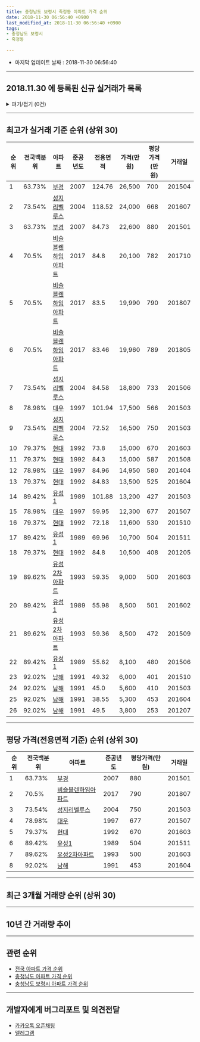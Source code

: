 ```yaml
---
title: 충청남도 보령시 죽정동 아파트 가격 순위
date: 2018-11-30 06:56:40 +0900
last_modified_at: 2018-11-30 06:56:40 +0900
tags:
- 충청남도 보령시
- 죽정동

---
```


* 마지막 업데이트 날짜 : 2018-11-30 06:56:40

---

## 2018.11.30 에 등록된 신규 실거래가 목록

<details>
<summary>펴기/접기 (0건)</summary>
<div markdown="1">

|아파트|전국백분위|준공년도|전용면적|가격(만원)|평당가격(만원)|거래일|
|---|---|---|---|---|---|---|
|없음|||||||


</div>
</details>

---

## 최고가 실거래 기준 순위 (상위 30)


|순위|전국백분위|아파트|준공년도|전용면적|가격(만원)|평당가격(만원)|거래일|
|---|---|---|---|---|---|---|---|
|1|63.73%|[부경](https://search.naver.com/search.naver?query=%EC%B6%A9%EC%B2%AD%EB%82%A8%EB%8F%84+%EB%B3%B4%EB%A0%B9%EC%8B%9C+%EC%A3%BD%EC%A0%95%EB%8F%99+%EB%B6%80%EA%B2%BD)|2007|124.76|26,500|700|201504|
|2|73.54%|[성지리벨루스](https://search.naver.com/search.naver?query=%EC%B6%A9%EC%B2%AD%EB%82%A8%EB%8F%84+%EB%B3%B4%EB%A0%B9%EC%8B%9C+%EC%A3%BD%EC%A0%95%EB%8F%99+%EC%84%B1%EC%A7%80%EB%A6%AC%EB%B2%A8%EB%A3%A8%EC%8A%A4)|2004|118.52|24,000|668|201607|
|3|63.73%|[부경](https://search.naver.com/search.naver?query=%EC%B6%A9%EC%B2%AD%EB%82%A8%EB%8F%84+%EB%B3%B4%EB%A0%B9%EC%8B%9C+%EC%A3%BD%EC%A0%95%EB%8F%99+%EB%B6%80%EA%B2%BD)|2007|84.73|22,600|880|201501|
|4|70.5%|[비슬블렌하임아파트](https://search.naver.com/search.naver?query=%EC%B6%A9%EC%B2%AD%EB%82%A8%EB%8F%84+%EB%B3%B4%EB%A0%B9%EC%8B%9C+%EC%A3%BD%EC%A0%95%EB%8F%99+%EB%B9%84%EC%8A%AC%EB%B8%94%EB%A0%8C%ED%95%98%EC%9E%84%EC%95%84%ED%8C%8C%ED%8A%B8)|2017|84.8|20,100|782|201710|
|5|70.5%|[비슬블렌하임아파트](https://search.naver.com/search.naver?query=%EC%B6%A9%EC%B2%AD%EB%82%A8%EB%8F%84+%EB%B3%B4%EB%A0%B9%EC%8B%9C+%EC%A3%BD%EC%A0%95%EB%8F%99+%EB%B9%84%EC%8A%AC%EB%B8%94%EB%A0%8C%ED%95%98%EC%9E%84%EC%95%84%ED%8C%8C%ED%8A%B8)|2017|83.5|19,990|790|201807|
|6|70.5%|[비슬블렌하임아파트](https://search.naver.com/search.naver?query=%EC%B6%A9%EC%B2%AD%EB%82%A8%EB%8F%84+%EB%B3%B4%EB%A0%B9%EC%8B%9C+%EC%A3%BD%EC%A0%95%EB%8F%99+%EB%B9%84%EC%8A%AC%EB%B8%94%EB%A0%8C%ED%95%98%EC%9E%84%EC%95%84%ED%8C%8C%ED%8A%B8)|2017|83.46|19,960|789|201805|
|7|73.54%|[성지리벨루스](https://search.naver.com/search.naver?query=%EC%B6%A9%EC%B2%AD%EB%82%A8%EB%8F%84+%EB%B3%B4%EB%A0%B9%EC%8B%9C+%EC%A3%BD%EC%A0%95%EB%8F%99+%EC%84%B1%EC%A7%80%EB%A6%AC%EB%B2%A8%EB%A3%A8%EC%8A%A4)|2004|84.58|18,800|733|201506|
|8|78.98%|[대우](https://search.naver.com/search.naver?query=%EC%B6%A9%EC%B2%AD%EB%82%A8%EB%8F%84+%EB%B3%B4%EB%A0%B9%EC%8B%9C+%EC%A3%BD%EC%A0%95%EB%8F%99+%EB%8C%80%EC%9A%B0)|1997|101.94|17,500|566|201503|
|9|73.54%|[성지리벨루스](https://search.naver.com/search.naver?query=%EC%B6%A9%EC%B2%AD%EB%82%A8%EB%8F%84+%EB%B3%B4%EB%A0%B9%EC%8B%9C+%EC%A3%BD%EC%A0%95%EB%8F%99+%EC%84%B1%EC%A7%80%EB%A6%AC%EB%B2%A8%EB%A3%A8%EC%8A%A4)|2004|72.52|16,500|750|201503|
|10|79.37%|[현대](https://search.naver.com/search.naver?query=%EC%B6%A9%EC%B2%AD%EB%82%A8%EB%8F%84+%EB%B3%B4%EB%A0%B9%EC%8B%9C+%EC%A3%BD%EC%A0%95%EB%8F%99+%ED%98%84%EB%8C%80)|1992|73.8|15,000|670|201603|
|11|79.37%|[현대](https://search.naver.com/search.naver?query=%EC%B6%A9%EC%B2%AD%EB%82%A8%EB%8F%84+%EB%B3%B4%EB%A0%B9%EC%8B%9C+%EC%A3%BD%EC%A0%95%EB%8F%99+%ED%98%84%EB%8C%80)|1992|84.3|15,000|587|201508|
|12|78.98%|[대우](https://search.naver.com/search.naver?query=%EC%B6%A9%EC%B2%AD%EB%82%A8%EB%8F%84+%EB%B3%B4%EB%A0%B9%EC%8B%9C+%EC%A3%BD%EC%A0%95%EB%8F%99+%EB%8C%80%EC%9A%B0)|1997|84.96|14,950|580|201404|
|13|79.37%|[현대](https://search.naver.com/search.naver?query=%EC%B6%A9%EC%B2%AD%EB%82%A8%EB%8F%84+%EB%B3%B4%EB%A0%B9%EC%8B%9C+%EC%A3%BD%EC%A0%95%EB%8F%99+%ED%98%84%EB%8C%80)|1992|84.83|13,500|525|201604|
|14|89.42%|[유성1](https://search.naver.com/search.naver?query=%EC%B6%A9%EC%B2%AD%EB%82%A8%EB%8F%84+%EB%B3%B4%EB%A0%B9%EC%8B%9C+%EC%A3%BD%EC%A0%95%EB%8F%99+%EC%9C%A0%EC%84%B11)|1989|101.88|13,200|427|201503|
|15|78.98%|[대우](https://search.naver.com/search.naver?query=%EC%B6%A9%EC%B2%AD%EB%82%A8%EB%8F%84+%EB%B3%B4%EB%A0%B9%EC%8B%9C+%EC%A3%BD%EC%A0%95%EB%8F%99+%EB%8C%80%EC%9A%B0)|1997|59.95|12,300|677|201507|
|16|79.37%|[현대](https://search.naver.com/search.naver?query=%EC%B6%A9%EC%B2%AD%EB%82%A8%EB%8F%84+%EB%B3%B4%EB%A0%B9%EC%8B%9C+%EC%A3%BD%EC%A0%95%EB%8F%99+%ED%98%84%EB%8C%80)|1992|72.18|11,600|530|201510|
|17|89.42%|[유성1](https://search.naver.com/search.naver?query=%EC%B6%A9%EC%B2%AD%EB%82%A8%EB%8F%84+%EB%B3%B4%EB%A0%B9%EC%8B%9C+%EC%A3%BD%EC%A0%95%EB%8F%99+%EC%9C%A0%EC%84%B11)|1989|69.96|10,700|504|201511|
|18|79.37%|[현대](https://search.naver.com/search.naver?query=%EC%B6%A9%EC%B2%AD%EB%82%A8%EB%8F%84+%EB%B3%B4%EB%A0%B9%EC%8B%9C+%EC%A3%BD%EC%A0%95%EB%8F%99+%ED%98%84%EB%8C%80)|1992|84.8|10,500|408|201205|
|19|89.62%|[유성2차아파트](https://search.naver.com/search.naver?query=%EC%B6%A9%EC%B2%AD%EB%82%A8%EB%8F%84+%EB%B3%B4%EB%A0%B9%EC%8B%9C+%EC%A3%BD%EC%A0%95%EB%8F%99+%EC%9C%A0%EC%84%B12%EC%B0%A8%EC%95%84%ED%8C%8C%ED%8A%B8)|1993|59.35|9,000|500|201603|
|20|89.42%|[유성1](https://search.naver.com/search.naver?query=%EC%B6%A9%EC%B2%AD%EB%82%A8%EB%8F%84+%EB%B3%B4%EB%A0%B9%EC%8B%9C+%EC%A3%BD%EC%A0%95%EB%8F%99+%EC%9C%A0%EC%84%B11)|1989|55.98|8,500|501|201602|
|21|89.62%|[유성2차아파트](https://search.naver.com/search.naver?query=%EC%B6%A9%EC%B2%AD%EB%82%A8%EB%8F%84+%EB%B3%B4%EB%A0%B9%EC%8B%9C+%EC%A3%BD%EC%A0%95%EB%8F%99+%EC%9C%A0%EC%84%B12%EC%B0%A8%EC%95%84%ED%8C%8C%ED%8A%B8)|1993|59.36|8,500|472|201509|
|22|89.42%|[유성1](https://search.naver.com/search.naver?query=%EC%B6%A9%EC%B2%AD%EB%82%A8%EB%8F%84+%EB%B3%B4%EB%A0%B9%EC%8B%9C+%EC%A3%BD%EC%A0%95%EB%8F%99+%EC%9C%A0%EC%84%B11)|1989|55.62|8,100|480|201506|
|23|92.02%|[남해](https://search.naver.com/search.naver?query=%EC%B6%A9%EC%B2%AD%EB%82%A8%EB%8F%84+%EB%B3%B4%EB%A0%B9%EC%8B%9C+%EC%A3%BD%EC%A0%95%EB%8F%99+%EB%82%A8%ED%95%B4)|1991|49.32|6,000|401|201510|
|24|92.02%|[남해](https://search.naver.com/search.naver?query=%EC%B6%A9%EC%B2%AD%EB%82%A8%EB%8F%84+%EB%B3%B4%EB%A0%B9%EC%8B%9C+%EC%A3%BD%EC%A0%95%EB%8F%99+%EB%82%A8%ED%95%B4)|1991|45.0|5,600|410|201503|
|25|92.02%|[남해](https://search.naver.com/search.naver?query=%EC%B6%A9%EC%B2%AD%EB%82%A8%EB%8F%84+%EB%B3%B4%EB%A0%B9%EC%8B%9C+%EC%A3%BD%EC%A0%95%EB%8F%99+%EB%82%A8%ED%95%B4)|1991|38.55|5,300|453|201604|
|26|92.02%|[남해](https://search.naver.com/search.naver?query=%EC%B6%A9%EC%B2%AD%EB%82%A8%EB%8F%84+%EB%B3%B4%EB%A0%B9%EC%8B%9C+%EC%A3%BD%EC%A0%95%EB%8F%99+%EB%82%A8%ED%95%B4)|1991|49.5|3,800|253|201207|


---

## 평당 가격(전용면적 기준) 순위 (상위 30)


|순위|전국백분위|아파트|준공년도|평당가격(만원)|거래일|
|---|---|---|---|---|---|
|1|63.73%|[부경](https://search.naver.com/search.naver?query=%EC%B6%A9%EC%B2%AD%EB%82%A8%EB%8F%84+%EB%B3%B4%EB%A0%B9%EC%8B%9C+%EC%A3%BD%EC%A0%95%EB%8F%99+%EB%B6%80%EA%B2%BD)|2007|880|201501|
|2|70.5%|[비슬블렌하임아파트](https://search.naver.com/search.naver?query=%EC%B6%A9%EC%B2%AD%EB%82%A8%EB%8F%84+%EB%B3%B4%EB%A0%B9%EC%8B%9C+%EC%A3%BD%EC%A0%95%EB%8F%99+%EB%B9%84%EC%8A%AC%EB%B8%94%EB%A0%8C%ED%95%98%EC%9E%84%EC%95%84%ED%8C%8C%ED%8A%B8)|2017|790|201807|
|3|73.54%|[성지리벨루스](https://search.naver.com/search.naver?query=%EC%B6%A9%EC%B2%AD%EB%82%A8%EB%8F%84+%EB%B3%B4%EB%A0%B9%EC%8B%9C+%EC%A3%BD%EC%A0%95%EB%8F%99+%EC%84%B1%EC%A7%80%EB%A6%AC%EB%B2%A8%EB%A3%A8%EC%8A%A4)|2004|750|201503|
|4|78.98%|[대우](https://search.naver.com/search.naver?query=%EC%B6%A9%EC%B2%AD%EB%82%A8%EB%8F%84+%EB%B3%B4%EB%A0%B9%EC%8B%9C+%EC%A3%BD%EC%A0%95%EB%8F%99+%EB%8C%80%EC%9A%B0)|1997|677|201507|
|5|79.37%|[현대](https://search.naver.com/search.naver?query=%EC%B6%A9%EC%B2%AD%EB%82%A8%EB%8F%84+%EB%B3%B4%EB%A0%B9%EC%8B%9C+%EC%A3%BD%EC%A0%95%EB%8F%99+%ED%98%84%EB%8C%80)|1992|670|201603|
|6|89.42%|[유성1](https://search.naver.com/search.naver?query=%EC%B6%A9%EC%B2%AD%EB%82%A8%EB%8F%84+%EB%B3%B4%EB%A0%B9%EC%8B%9C+%EC%A3%BD%EC%A0%95%EB%8F%99+%EC%9C%A0%EC%84%B11)|1989|504|201511|
|7|89.62%|[유성2차아파트](https://search.naver.com/search.naver?query=%EC%B6%A9%EC%B2%AD%EB%82%A8%EB%8F%84+%EB%B3%B4%EB%A0%B9%EC%8B%9C+%EC%A3%BD%EC%A0%95%EB%8F%99+%EC%9C%A0%EC%84%B12%EC%B0%A8%EC%95%84%ED%8C%8C%ED%8A%B8)|1993|500|201603|
|8|92.02%|[남해](https://search.naver.com/search.naver?query=%EC%B6%A9%EC%B2%AD%EB%82%A8%EB%8F%84+%EB%B3%B4%EB%A0%B9%EC%8B%9C+%EC%A3%BD%EC%A0%95%EB%8F%99+%EB%82%A8%ED%95%B4)|1991|453|201604|


---

## 최근 3개월 거래량 순위 (상위 30)


<div style="width:100%;">
    <canvas id="deal_count_ranking" height="250"></canvas>
</div>


<script>
new Chart(document.getElementById("deal_count_ranking"), {
    type: 'horizontalBar',
    data: {
        labels: ['대우', '현대', '유성1', '남해', '성지리벨루스', '부경'],
        datasets: [{
            label: '실거래 수',
            data: [3, 3, 1, 1, 1, 1],
            borderColor: "rgba(255, 0, 128, 1)",
            backgroundColor: "rgba(255, 0, 128, 0.5)",
            fill: false,
        }]
    },
    options: {
        responsive: true,
        title: {
            display: true,
            text: '최근 3개월 거래량 순위'
        },
        tooltips: {
            mode: 'index',
            intersect: false,
            callbacks: {
                title: function(tooltipItems, data) {
                    return "실거래 수:";
                },
                label: function(tooltipItem, data) {
                    return data.labels[tooltipItem.index] + ": " + tooltipItem.xLabel;
                }
            }
        },
        hover: {
            mode: 'nearest',
            intersect: true
        },
        scales: {
            xAxes: [{
                display: true,
                scaleLabel: {
                    display: true,
                    labelString: '실거래 수'
                },
                ticks: {
                    suggestedMin: 0,
                }
            }],
            yAxes: [{
                display: true,
                ticks: {
                    autoSkip: false,
                    callback: function(value, index, values) {
                        if (value.length > 15)
                            return value.substr(0, 13) + "...";
                        else
                            return value;
                    }
                },
                scaleLabel: {
                    display: false,
                }
            }]
        }
    }
});

</script>


---

## 10년 간 거래량 추이


<div style="width:100%;">
    <canvas id="deal_progress" height="250"></canvas>
</div>

<script>
new Chart(document.getElementById("deal_progress"), {
    type: 'line',
    data: {
        labels: ['200811','200812','200901','200902','200903','200904','200905','200906','200907','200908','200909','200910','200911','200912','201001','201002','201003','201004','201005','201006','201007','201008','201009','201010','201011','201012','201101','201102','201103','201104','201105','201106','201107','201108','201109','201110','201111','201112','201201','201202','201203','201204','201205','201206','201207','201208','201209','201210','201211','201212','201301','201302','201303','201304','201305','201306','201307','201308','201309','201310','201311','201312','201401','201402','201403','201404','201405','201406','201407','201408','201409','201410','201411','201412','201501','201502','201503','201504','201505','201506','201507','201508','201509','201510','201511','201512','201601','201602','201603','201604','201605','201606','201607','201608','201609','201610','201611','201612','201701','201702','201703','201704','201705','201706','201707','201708','201709','201710','201711','201712','201801','201802','201803','201804','201805','201806','201807','201808','201809','201810','201811'],
        datasets: [{
            label: '실거래 수',
            pointRadius: 1,
            data: [66, 7, 14, 21, 20, 30, 18, 15, 15, 13, 19, 11, 15, 16, 15, 12, 13, 13, 9, 10, 10, 12, 6, 8, 14, 16, 11, 26, 24, 13, 12, 10, 8, 12, 7, 11, 12, 13, 6, 13, 11, 8, 10, 12, 7, 8, 7, 7, 11, 9, 8, 7, 7, 10, 9, 6, 10, 8, 10, 31, 13, 11, 12, 12, 15, 17, 7, 16, 10, 12, 5, 8, 9, 9, 10, 8, 18, 11, 13, 12, 10, 10, 14, 11, 8, 8, 13, 7, 10, 10, 5, 17, 9, 13, 7, 4, 8, 2, 4, 6, 4, 6, 3, 8, 10, 20, 9, 11, 9, 2, 5, 4, 9, 3, 8, 7, 4, 5, 3, 5, 2],
            borderColor: "rgba(255, 201, 14, 1)",
            backgroundColor: "rgba(255, 201, 14, 0.5)",
            fill: true,
        }]
    },
    options: {
        responsive: true,
        title: {
            display: true,
            text: '10년간 거래량 추이'
        },
        tooltips: {
            mode: 'index',
            intersect: false,
        },
        hover: {
            mode: 'nearest',
            intersect: true
        },
        scales: {
            xAxes: [{
                display: true,
                scaleLabel: {
                    display: true,
                    labelString: '년/월'
                }
            }],
            yAxes: [{
                display: true,
                ticks: {
                    suggestedMin: 0,
                },
                scaleLabel: {
                    display: true,
                    labelString: '실거래 수'
                }
            }]
        }
    }
});

</script>


---

## 관련 순위

- [전국 아파트 가격 순위](https://inasie.github.io/apt-ranking/전국)
- [충청남도 아파트 가격 순위](https://inasie.github.io/apt-ranking/충청남도)
- [충청남도 보령시 아파트 가격 순위](https://inasie.github.io/apt-ranking/충청남도-보령시)


---

## 개발자에게 버그리포트 및 의견전달

- [카카오톡 오픈채팅](https://open.kakao.com/o/gLJUAP4)
- [텔레그램](https://t.me/inasie)

